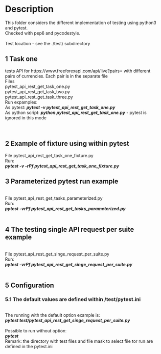<h1>Description</h1>
This folder considers the different implementation of testing using python3 and pytest. </br>
Checked with pep8 and pycodestyle.</br>
</br>
Test location - see the ./test/ subdirectory
</br>
<h2>1 Task one</h2>
 tests API for https://www.freeforexapi.com/api/live?pairs= with different pairs of currencies. Each pair is in the separate file</br>
Files</br>
pytest_api_rest_get_task_one.py</br>
pytest_api_rest_get_task_two.py</br>
pytest_api_rest_get_task_three.py</br>
Run expamples:</br>
As pytest: <b><i>pytest -v pytest_api_rest_get_task_one.py</b></i></br>
As python script: <b><i>python pytest_api_rest_get_task_one.py</b></i> - pytest is ignored in this mode</br>
</br>
</br>
<h2>2 Example of fixture using within pytest</h2>
File pytest_api_rest_get_task_one_fixture.py</br>
Run:</br>
<b><i>pytest -v -rPf pytest_api_rest_get_task_one_fixture.py</b></i>
</br>
<h2>3 Parameterized pytest run example</h2></br>
File pytest_api_rest_get_tasks_parameterized.py</br>
Run:</br>
<b><i>pytest -vrPf pytest_api_rest_get_tasks_parameterized.py</b></i></br>
</br>
<h2>4 The testing single API request per suite example</h2></br>
File pytest_api_rest_get_singe_request_per_suite.py</br>
Run:</br>
<b><i>pytest -vrPf pytest_api_rest_get_singe_request_per_suite.py</b></i></br>
</br>
<h2>5 Configuration</h2>
<h3>5.1 The default values are defined within /test/pytest.ini</h3></br> 
The running with the default option example is:</br> 
<b><i>pytest test/pytest_api_rest_get_singe_request_per_suite.py</b></i></br></br>  
Possible to run without option:</br>  
<b><i>pytest</b></i> </br> 
Remark: the directory with test files and file mask to select file tor run are defined in the pytest.ini <br>